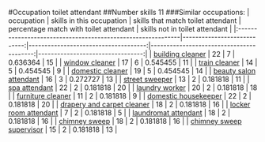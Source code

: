#Occupation toilet attendant
##Number skills 11
###Similar occupations:
| occupation                                                  |   skills in this occupation |   skills that match toilet attendant |   percentage match with toilet attendant |   skills not in toilet attendant |
|:------------------------------------------------------------|----------------------------:|-------------------------------------:|-----------------------------------------:|---------------------------------:|
| [building cleaner](building_cleaner.md)                     |                          22 |                                    7 |                                 0.636364 |                               15 |
| [window cleaner](window_cleaner.md)                         |                          17 |                                    6 |                                 0.545455 |                               11 |
| [train cleaner](train_cleaner.md)                           |                          14 |                                    5 |                                 0.454545 |                                9 |
| [domestic cleaner](domestic_cleaner.md)                     |                          19 |                                    5 |                                 0.454545 |                               14 |
| [beauty salon attendant](beauty_salon_attendant.md)         |                          16 |                                    3 |                                 0.272727 |                               13 |
| [street sweeper](street_sweeper.md)                         |                          13 |                                    2 |                                 0.181818 |                               11 |
| [spa attendant](spa_attendant.md)                           |                          22 |                                    2 |                                 0.181818 |                               20 |
| [laundry worker](laundry_worker.md)                         |                          20 |                                    2 |                                 0.181818 |                               18 |
| [furniture cleaner](furniture_cleaner.md)                   |                          11 |                                    2 |                                 0.181818 |                                9 |
| [domestic housekeeper](domestic_housekeeper.md)             |                          22 |                                    2 |                                 0.181818 |                               20 |
| [drapery and carpet cleaner](drapery_and_carpet_cleaner.md) |                          18 |                                    2 |                                 0.181818 |                               16 |
| [locker room attendant](locker_room_attendant.md)           |                           7 |                                    2 |                                 0.181818 |                                5 |
| [laundromat attendant](laundromat_attendant.md)             |                          18 |                                    2 |                                 0.181818 |                               16 |
| [chimney sweep](chimney_sweep.md)                           |                          18 |                                    2 |                                 0.181818 |                               16 |
| [chimney sweep supervisor](chimney_sweep_supervisor.md)     |                          15 |                                    2 |                                 0.181818 |                               13 |

